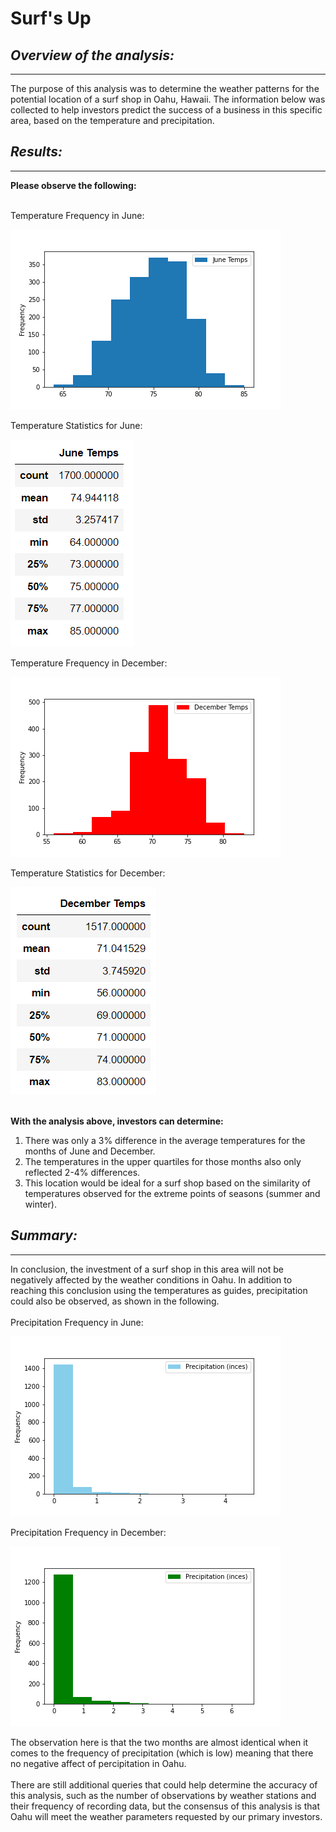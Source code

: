 # Surf's Up 

## ***Overview of the analysis:***
----
The purpose of this analysis was to determine the weather patterns for the potential location of a surf shop in Oahu, Hawaii. The information below was collected to help investors predict the success of a business in this specific area, based on the temperature and precipitation. 


## ***Results:***
----
**Please observe the following:** 
<br/><br/>

Temperature Frequency in June:

![june_temps.png](Resources/june_temps.png)

Temperature Statistics for June: 

![june_temps_describe.png](Resources/june_temps_describe.png)

Temperature Frequency in December:

![dec_temps.png](Resources/dec_temps.png)

Temperature Statistics for December:

![dec_temps_describe.png](Resources/dec_temps_describe.png)
<br/><br/>

**With the analysis above, investors can determine:** 

1. There was only a 3% difference in the average temperatures for the months of June and December. 
2. The temperatures in the upper quartiles for those months also only reflected 2-4% differences. 
3. This location would be ideal for a surf shop based on the similarity of temperatures observed for the extreme points of seasons (summer and winter). 

## ***Summary:***
---
In conclusion, the investment of a surf shop in this area will not be negatively affected by the weather conditions in Oahu. In addition to reaching this conclusion using the temperatures as guides, precipitation could also be observed, as shown in the following.
<br/><br/>
Precipitation Frequency in June: 

![june_prcp.png](Resources/june_prcp.png)

Precipitation Frequency in December: 

![dec_prcp.png](Resources/dec_prcp.png)

The observation here is that the two months are almost identical when it comes to the frequency of precipitation (which is low) meaning that there no negative affect of percipitation in Oahu. 
<br/><br/>
There are still additional queries that could help determine the accuracy of this analysis, such as the number of observations by weather stations and their frequency of recording data, but the consensus of this analysis is that Oahu will meet the weather parameters requested by our primary investors. 
